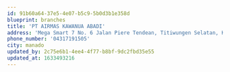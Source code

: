 ```yaml
---
id: 91b60a64-37e5-4e07-b5c9-5b0d3b1e358d
blueprint: branches
title: 'PT AIRMAS KAWANUA ABADI'
address: 'Mega Smart 7 No. 6 Jalan Piere Tendean, Titiwungen Selatan, Kecamatan Sario, Kota Manado, Sulawesi Utara'
phone_number: '04317191505'
city: manado
updated_by: 2c75e6b1-4ee4-4f77-b8bf-9dc2fbd35e55
updated_at: 1633493216
---
```

